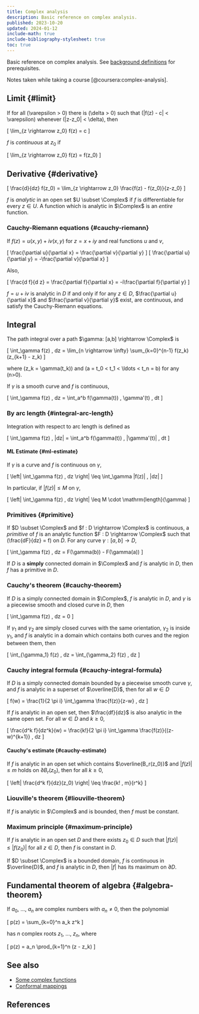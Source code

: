 ```yaml
---
title: Complex analysis
description: Basic reference on complex analysis.
published: 2023-10-20
updated: 2024-01-12
include-math: true
include-bibliography-stylesheet: true
toc: true
---
```


Basic reference on complex analysis.
See [background definitions](background) for prerequisites.

Notes taken while taking a course [@coursera:complex-analysis].

## Limit {#limit}

If for all \(\varepsilon > 0\) there is \(\delta > 0\) such that
\(|f(z) - c| < \varepsilon\) whenever \(|z-z_0| < \delta\), then

\[ \lim_{z \rightarrow z_0} f(z) = c \]

$f$ is _continuous_ at $z_0$ if

\[ \lim_{z \rightarrow z_0} f(z) = f(z_0) \]

## Derivative {#derivative}

\[ \frac{d}{dz} f(z_0) = \lim_{z \rightarrow z_0} \frac{f(z) - f(z_0)}{z-z_0} \]

$f$ is _analytic_ in an open set $U \subset \Complex$ if $f$ is differentiable for every $z \in U$.
A function which is analytic in $\Complex$ is an _entire_ function.

### Cauchy-Riemann equations {#cauchy-riemann}

If $f(z) = u(x,y) + i v(x,y)$ for $z = x+iy$ and real functions $u$ and $v$,

\[ \frac{\partial u}{\partial x} = \frac{\partial v}{\partial y} \]
\[ \frac{\partial u}{\partial y} = -\frac{\partial v}{\partial x} \]

Also,

\[ \frac{d f}{d z} = \frac{\partial f}{\partial x} = -i\frac{\partial f}{\partial y} \]

$f=u+iv$ is analytic in $D$ if and only if for any $z \in D$,
$\frac{\partial u}{\partial x}$ and $\frac{\partial v}{\partial y}$ exist,
are continuous, and satisfy the Cauchy-Riemann equations.

## Integral

The path integral over a path $\gamma: [a,b] \rightarrow \Complex$ is

\[ \int_\gamma f(z) \, dz = \lim_{n \rightarrow \infty} \sum_{k=0}^{n-1} f(z_k) (z_{k+1} - z_k) \]

where \(z_k = \gamma(t_k)\) and \(a = t_0 < t_1 < \ldots < t_n = b\) for any \(n>0\).

If $\gamma$ is a smooth curve and $f$ is continuous,

\[ \int_\gamma f(z) \, dz = \int_a^b f(\gamma(t)) \, \gamma'(t) \, dt \]

### By arc length {#integral-arc-length}

Integration with respect to arc length is defined as

\[ \int_\gamma f(z) \, |dz| = \int_a^b f(\gamma(t)) \, |\gamma'(t)| \, dt \]

#### ML Estimate {#ml-estimate}

If $\gamma$ is a curve and $f$ is continuous on $\gamma$,

\[ \left| \int_\gamma f(z) \, dz \right| \leq \int_\gamma |f(z)| \, |dz| \]

In particular, if $|f(z)| \leq M$ on $\gamma$,

\[ \left| \int_\gamma f(z) \, dz \right| \leq M \cdot \mathrm{length}(\gamma) \]

### Primitives {#primitive}

If $D \subset \Complex$ and $f : D \rightarrow \Complex$ is continuous,
a _primitive_ of $f$ is an analytic function $F : D \rightarrow \Complex$
such that \(\frac{dF}{dz} = f\) on $D$.
For any curve $\gamma : [a,b] \rightarrow D$,

\[ \int_\gamma f(z) \, dz = F(\gamma(b)) - F(\gamma(a)) \]

If $D$ is a **simply** connected domain in $\Complex$ and $f$ is analytic in $D$,
then $f$ has a primitive in $D$.

### Cauchy's theorem {#cauchy-theorem}

If $D$ is a simply connected domain in $\Complex$, $f$ is analytic in $D$,
and $\gamma$ is a piecewise smooth and closed curve in $D$, then

\[ \int_\gamma f(z) \, dz = 0 \]

If $\gamma_1$ and $\gamma_2$ are simply closed curves with the same orientation,
$\gamma_2$ is inside $\gamma_1$, and $f$ is analytic in a domain which contains both curves
and the region between them, then

\[ \int_{\gamma_1} f(z) \, dz = \int_{\gamma_2} f(z) \, dz \]

### Cauchy integral formula {#cauchy-integral-formula}

If $D$ is a simply connected domain bounded by a piecewise smooth curve $\gamma$,
and $f$ is analytic in a superset of $\overline{D}$, then for all $w \in D$

\[ f(w) = \frac{1}{2 \pi i} \int_\gamma \frac{f(z)}{z-w} \, dz \]

If $f$ is analytic in an open set,
then $\frac{df}{dz}$ is also analytic in the same open set.
For all $w \in D$ and $k \geq 0$,

\[ \frac{d^k f}{dz^k}(w)
 = \frac{k!}{2 \pi i} \int_\gamma \frac{f(z)}{(z-w)^{k+1}} \, dz
\]

#### Cauchy's estimate {#cauchy-estimate}

If $f$ is analytic in an open set which contains $\overline{B_r(z_0)}$
and $|f(z)| \leq m$ holds on $\partial B_r(z_0)$, then for all $k \geq 0$,

\[ \left| \frac{d^k f}{dz}(z_0) \right| \leq \frac{k! \, m}{r^k} \]

### Liouville's theorem {#liouville-theorem}

If $f$ is analytic in $\Complex$ and is bounded, then $f$ must be constant.

### Maximum principle {#maximum-principle}

If $f$ is analytic in an open set $D$ and there exists $z_0 \in D$
such that $|f(z)| \leq |f(z_0)|$ for all $z \in D$, then $f$ is constant in $D$.

If $D \subset \Complex$ is a bounded domain, $f$ is continuous in $\overline{D}$,
and $f$ is analytic in $D$, then $|f|$ has its maximum on $\partial D$.

## Fundamental theorem of algebra {#algebra-theorem}

If $a_0$, $\ldots$, $a_n$ are complex numbers with $a_n \neq 0$, then the polynomial

\[ p(z) = \sum_{k=0}^n a_k z^k \]

has $n$ complex roots $z_1$, $\ldots$, $z_n$, where

\[ p(z) = a_n \prod_{k=1}^n (z - z_k) \]

## See also

*   [Some complex functions](functions/)
*   [Conformal mappings](conformal-mappings/)

## References
